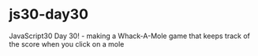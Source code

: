 # js30-day30

JavaScript30 Day 30! - making a Whack-A-Mole game that keeps track of the score when you click on a mole
